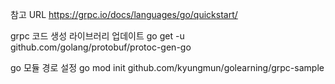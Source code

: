 참고 URL
https://grpc.io/docs/languages/go/quickstart/

grpc 코드 생성 라이브러리 업데이트
go get -u github.com/golang/protobuf/protoc-gen-go


go 모듈 경로 설정
go mod init github.com/kyungmun/golearning/grpc-sample